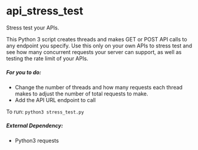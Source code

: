 # api_stress_test
Stress test your APIs.

This Python 3 script creates threads and makes GET or POST API calls to any endpoint you specify. Use this only on your own APIs to stress test and see how many concurrent requests your server can support, as well as testing the rate limit of your APIs.

##### For you to do:
- Change the number of threads and how many requests each thread makes to adjust the number of total requests to make.
- Add the API URL endpoint to call


To run: ```python3 stress_test.py``` 

##### External Dependency: 
- Python3 requests
